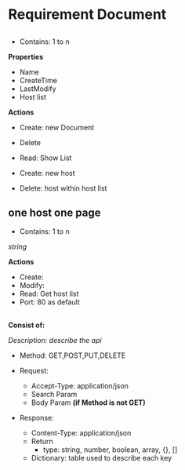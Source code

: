 # Requirement Document

## <doc>

- Contains: 1 to n <host>

**Properties**

- Name
- CreateTime 
- LastModify
- Host list

**Actions**

- Create: new Document
- Delete
- Read: Show List


- Create: new host
- Delete: host within host list


## <host> one host one page

- Contains: 1 to n <path> 

*string*

**Actions**

- Create:
- Modify:
- Read: Get host list
- Port: 80 as default

## <path>

**Consist of:**

*Description: describe the api*

- Method: GET,POST,PUT,DELETE

- Request:
	- Accept-Type: application/json
	- Search Param
	- Body Param **(if Method is not GET)**

- Response:
	- Content-Type: application/json
	- Return
		- type: string, number, boolean, array, {}, [] 
	- Dictionary: table used to describe each key
